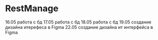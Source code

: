# RestManage
16.05  работа с бд
17.05  работа с бд
18.05  работа с бд
19.05  создание дизайна итерефеса в Figma
22.05  создание дизайна ит интерфейса в  Figma
